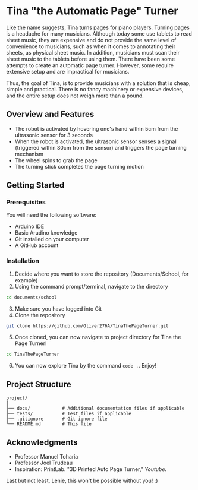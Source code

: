 # Tina "the Automatic Page" Turner

Like the name suggests, Tina turns pages for piano players. Turning pages is a headache for many musicians. Although today some use tablets to read sheet music, they are expensive and do not provide the same level of convenience to musicians, such as when it comes to annotating their sheets, as physical sheet music. In addition, musicians must scan their sheet music to the tablets before using them. There have been some attempts to create an automatic page turner. However, some require extensive setup and are impractical for musicians.

Thus, the goal of Tina, is to provide musicians with a solution that is cheap, simple and practical. There is no fancy machinery or expensive devices, and the entire setup does not weigh more than a pound.

## Overview and Features

- The robot is activated by hovering one's hand within 5cm from the ultrasonic sensor for 3 seconds
- When the robot is activated, the ultrasonic sensor senses a signal (triggered within 30cm from the sensor) and triggers the page turning mechanism
- The wheel spins to grab the page
- The turning stick completes the page turning motion

## Getting Started

### Prerequisites

You will need the following software:
- Arduino IDE
- Basic Arudino knowledge
- Git installed on your computer
- A GitHub account

### Installation

1. Decide where you want to store the repository (Documents/School, for example)
2. Using the command prompt/terminal, navigate to the directory
```bash
cd documents/school
```
3. Make sure you have logged into Git
4. Clone the repository
```bash
git clone https://github.com/Oliver276A/TinaThePageTurner.git
```
5. Once cloned, you can now navigate to project directory for Tina the Page Turner!
```bash
cd TinaThePageTurner
```
6. You can now explore Tina by the command `code .`. Enjoy!

## Project Structure

```
project/
│
├── docs/            # Additional documentation files if applicable
├── tests/           # Test files if applicable
├── .gitignore       # Git ignore file
└── README.md        # This file
```

## Acknowledgments

- Professor Manuel Toharia
- Professor Joel Trudeau
- Inspiration: PrintLab. "3D Printed Auto Page Turner," *Youtube*.

Last but not least, Lenie, this won't be possible without you! :)
